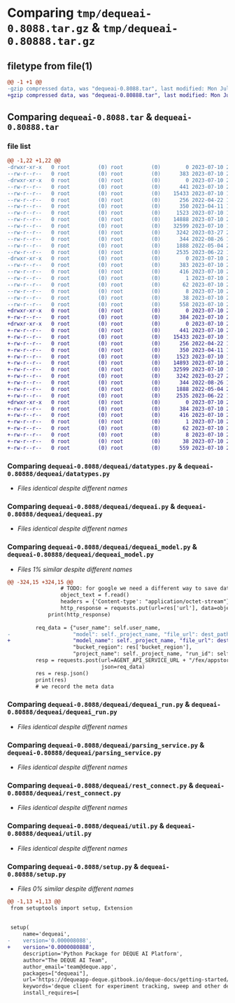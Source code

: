 # Comparing `tmp/dequeai-0.8088.tar.gz` & `tmp/dequeai-0.80888.tar.gz`

## filetype from file(1)

```diff
@@ -1 +1 @@
-gzip compressed data, was "dequeai-0.8088.tar", last modified: Mon Jul 10 20:58:29 2023, max compression
+gzip compressed data, was "dequeai-0.80888.tar", last modified: Mon Jul 10 21:01:19 2023, max compression
```

## Comparing `dequeai-0.8088.tar` & `dequeai-0.80888.tar`

### file list

```diff
@@ -1,22 +1,22 @@
-drwxr-xr-x   0 root         (0) root         (0)        0 2023-07-10 20:58:29.555916 dequeai-0.8088/
--rw-r--r--   0 root         (0) root         (0)      383 2023-07-10 20:58:29.555916 dequeai-0.8088/PKG-INFO
-drwxr-xr-x   0 root         (0) root         (0)        0 2023-07-10 20:58:29.555916 dequeai-0.8088/dequeai/
--rw-r--r--   0 root         (0) root         (0)      441 2023-07-10 20:40:27.000000 dequeai-0.8088/dequeai/__init__.py
--rw-r--r--   0 root         (0) root         (0)    15433 2023-07-10 19:19:44.000000 dequeai-0.8088/dequeai/datatypes.py
--rw-r--r--   0 root         (0) root         (0)      256 2022-04-22 17:52:12.000000 dequeai-0.8088/dequeai/deque_config.py
--rw-r--r--   0 root         (0) root         (0)      350 2023-04-11 17:28:02.000000 dequeai-0.8088/dequeai/deque_environment.py
--rw-r--r--   0 root         (0) root         (0)     1523 2023-07-10 18:20:31.000000 dequeai-0.8088/dequeai/dequeai.py
--rw-r--r--   0 root         (0) root         (0)    14888 2023-07-10 20:58:04.000000 dequeai-0.8088/dequeai/dequeai_model.py
--rw-r--r--   0 root         (0) root         (0)    32599 2023-07-10 17:50:20.000000 dequeai-0.8088/dequeai/dequeai_run.py
--rw-r--r--   0 root         (0) root         (0)     3242 2023-03-27 20:38:54.000000 dequeai-0.8088/dequeai/parsing_service.py
--rw-r--r--   0 root         (0) root         (0)      344 2022-08-26 18:22:25.000000 dequeai-0.8088/dequeai/redis_services.py
--rw-r--r--   0 root         (0) root         (0)     1888 2022-05-04 21:23:01.000000 dequeai-0.8088/dequeai/rest_connect.py
--rw-r--r--   0 root         (0) root         (0)     2535 2023-06-22 19:21:57.000000 dequeai-0.8088/dequeai/util.py
-drwxr-xr-x   0 root         (0) root         (0)        0 2023-07-10 20:58:29.555916 dequeai-0.8088/dequeai.egg-info/
--rw-r--r--   0 root         (0) root         (0)      383 2023-07-10 20:58:29.000000 dequeai-0.8088/dequeai.egg-info/PKG-INFO
--rw-r--r--   0 root         (0) root         (0)      416 2023-07-10 20:58:29.000000 dequeai-0.8088/dequeai.egg-info/SOURCES.txt
--rw-r--r--   0 root         (0) root         (0)        1 2023-07-10 20:58:29.000000 dequeai-0.8088/dequeai.egg-info/dependency_links.txt
--rw-r--r--   0 root         (0) root         (0)       62 2023-07-10 20:58:29.000000 dequeai-0.8088/dequeai.egg-info/requires.txt
--rw-r--r--   0 root         (0) root         (0)        8 2023-07-10 20:58:29.000000 dequeai-0.8088/dequeai.egg-info/top_level.txt
--rw-r--r--   0 root         (0) root         (0)       38 2023-07-10 20:58:29.555916 dequeai-0.8088/setup.cfg
--rw-r--r--   0 root         (0) root         (0)      558 2023-07-10 20:58:16.000000 dequeai-0.8088/setup.py
+drwxr-xr-x   0 root         (0) root         (0)        0 2023-07-10 21:01:19.004895 dequeai-0.80888/
+-rw-r--r--   0 root         (0) root         (0)      384 2023-07-10 21:01:19.004895 dequeai-0.80888/PKG-INFO
+drwxr-xr-x   0 root         (0) root         (0)        0 2023-07-10 21:01:19.004895 dequeai-0.80888/dequeai/
+-rw-r--r--   0 root         (0) root         (0)      441 2023-07-10 20:40:27.000000 dequeai-0.80888/dequeai/__init__.py
+-rw-r--r--   0 root         (0) root         (0)    15433 2023-07-10 19:19:44.000000 dequeai-0.80888/dequeai/datatypes.py
+-rw-r--r--   0 root         (0) root         (0)      256 2022-04-22 17:52:12.000000 dequeai-0.80888/dequeai/deque_config.py
+-rw-r--r--   0 root         (0) root         (0)      350 2023-04-11 17:28:02.000000 dequeai-0.80888/dequeai/deque_environment.py
+-rw-r--r--   0 root         (0) root         (0)     1523 2023-07-10 18:20:31.000000 dequeai-0.80888/dequeai/dequeai.py
+-rw-r--r--   0 root         (0) root         (0)    14893 2023-07-10 21:00:16.000000 dequeai-0.80888/dequeai/dequeai_model.py
+-rw-r--r--   0 root         (0) root         (0)    32599 2023-07-10 17:50:20.000000 dequeai-0.80888/dequeai/dequeai_run.py
+-rw-r--r--   0 root         (0) root         (0)     3242 2023-03-27 20:38:54.000000 dequeai-0.80888/dequeai/parsing_service.py
+-rw-r--r--   0 root         (0) root         (0)      344 2022-08-26 18:22:25.000000 dequeai-0.80888/dequeai/redis_services.py
+-rw-r--r--   0 root         (0) root         (0)     1888 2022-05-04 21:23:01.000000 dequeai-0.80888/dequeai/rest_connect.py
+-rw-r--r--   0 root         (0) root         (0)     2535 2023-06-22 19:21:57.000000 dequeai-0.80888/dequeai/util.py
+drwxr-xr-x   0 root         (0) root         (0)        0 2023-07-10 21:01:19.004895 dequeai-0.80888/dequeai.egg-info/
+-rw-r--r--   0 root         (0) root         (0)      384 2023-07-10 21:01:18.000000 dequeai-0.80888/dequeai.egg-info/PKG-INFO
+-rw-r--r--   0 root         (0) root         (0)      416 2023-07-10 21:01:18.000000 dequeai-0.80888/dequeai.egg-info/SOURCES.txt
+-rw-r--r--   0 root         (0) root         (0)        1 2023-07-10 21:01:18.000000 dequeai-0.80888/dequeai.egg-info/dependency_links.txt
+-rw-r--r--   0 root         (0) root         (0)       62 2023-07-10 21:01:18.000000 dequeai-0.80888/dequeai.egg-info/requires.txt
+-rw-r--r--   0 root         (0) root         (0)        8 2023-07-10 21:01:18.000000 dequeai-0.80888/dequeai.egg-info/top_level.txt
+-rw-r--r--   0 root         (0) root         (0)       38 2023-07-10 21:01:19.004895 dequeai-0.80888/setup.cfg
+-rw-r--r--   0 root         (0) root         (0)      559 2023-07-10 21:01:01.000000 dequeai-0.80888/setup.py
```

### Comparing `dequeai-0.8088/dequeai/datatypes.py` & `dequeai-0.80888/dequeai/datatypes.py`

 * *Files identical despite different names*

### Comparing `dequeai-0.8088/dequeai/dequeai.py` & `dequeai-0.80888/dequeai/dequeai.py`

 * *Files identical despite different names*

### Comparing `dequeai-0.8088/dequeai/dequeai_model.py` & `dequeai-0.80888/dequeai/dequeai_model.py`

 * *Files 1% similar despite different names*

```diff
@@ -324,15 +324,15 @@
                 # TODO: for google we need a different way to save data
                 object_text = f.read()
                 headers = {'Content-type': "application/octet-stream"}
                 http_response = requests.put(url=res['url'], data=object_text, headers=headers)
             print(http_response)
 
         req_data = {"user_name": self.user_name,
-                    "model": self._project_name, "file_url": dest_path, "bucket_name": res['bucket_name'],
+                    "model_name": self._project_name, "file_url": dest_path, "bucket_name": res['bucket_name'],
                     "bucket_region": res['bucket_region'],
                     "project_name": self._project_name, "run_id": self._run_id, "model_card": model_card}
         resp = requests.post(url=AGENT_API_SERVICE_URL + "/fex/appstore/model/create/",
                              json=req_data)
         res = resp.json()
         print(res)
         # we record the meta data
```

### Comparing `dequeai-0.8088/dequeai/dequeai_run.py` & `dequeai-0.80888/dequeai/dequeai_run.py`

 * *Files identical despite different names*

### Comparing `dequeai-0.8088/dequeai/parsing_service.py` & `dequeai-0.80888/dequeai/parsing_service.py`

 * *Files identical despite different names*

### Comparing `dequeai-0.8088/dequeai/rest_connect.py` & `dequeai-0.80888/dequeai/rest_connect.py`

 * *Files identical despite different names*

### Comparing `dequeai-0.8088/dequeai/util.py` & `dequeai-0.80888/dequeai/util.py`

 * *Files identical despite different names*

### Comparing `dequeai-0.8088/setup.py` & `dequeai-0.80888/setup.py`

 * *Files 0% similar despite different names*

```diff
@@ -1,13 +1,13 @@
 from setuptools import setup, Extension
 
 
 setup(
     name='dequeai',
-    version='0.000008088',
+    version='0.0000080888',
     description='Python Package for DEQUE AI Platform',
     author="The DEQUE AI Team",
     author_email='team@deque.app',
     packages=["dequeai"],
     url='https://dequeapp-deque.gitbook.io/deque-docs/getting-started/dequeai-experiment-tracking',
     keywords='deque client for experiment tracking, sweep and other deep learning tooling',
     install_requires=[
```

